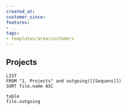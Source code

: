 ```yaml
---
created_at:
customer_since:
features:
- ..
tags:
- templates/area/customers
---
```


## Projects 
```dataview
LIST
FROM "1. Projects" and outgoing([[Sequens]])
SORT file.name ASC
```

```dataview
table 
file.outgoing
```
